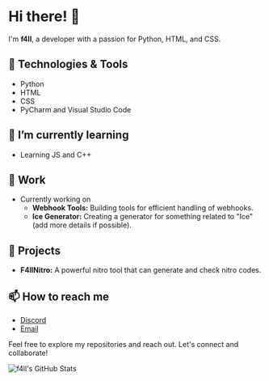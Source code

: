 # Hi there! 👋

I'm **f4ll**, a developer with a passion for Python, HTML, and CSS.

## 🔧 Technologies & Tools
- Python
- HTML
- CSS
- PyCharm and Visual Studio Code

## 🌱 I’m currently learning
- Learning JS and C++

## 💼 Work
- Currently working on
  - **Webhook Tools:** Building tools for efficient handling of webhooks.
  - **Ice Generator:** Creating a generator for something related to "Ice" (add more details if possible).

## 🚀 Projects
- **F4llNitro:** A powerful nitro tool that can generate and check nitro codes.

## 📫 How to reach me
- [Discord](https://discord.gg/freegens)
- [Email](mailto:f4llyz@gmail.com)

Feel free to explore my repositories and reach out. Let's connect and collaborate!

![f4ll's GitHub Stats](https://github-readme-stats.vercel.app/api?username=f4ll&show_icons=true&hide_border=true)
